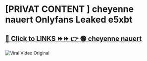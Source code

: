 
 # [PRIVAT CONTENT ] cheyenne nauert Onlyfans Leaked e5xbt

## <h2><a href="https://clipsfans.com/cheyenne_nauert&ref=git">🔗 Click to LINKS ⏩⏩ 👉 🟢 cheyenne nauert </a></h2>

<a href="https://clipsfans.com/cheyenne_nauert&ref=git" rel="nofollow" data-target="animated-image.originalLink"><img src="https://i.ibb.co.com/xMMVF88/686577567.gif" alt="Viral Video Original" style="max-width: 100%; display: inline-block;" data-target="animated-image.originalImage"></a>

